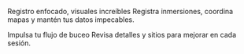 Registro enfocado, visuales increíbles
Registra inmersiones, coordina mapas y mantén tus datos impecables.

Impulsa tu flujo de buceo
Revisa detalles y sitios para mejorar en cada sesión.
